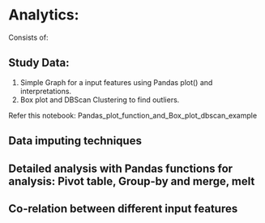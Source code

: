 # Analytics:
Consists of:

## Study Data:
  1. Simple Graph for a input features using Pandas plot() and interpretations.  
  2. Box plot and DBScan Clustering to find outliers.
  
  Refer this notebook: Pandas_plot_function_and_Box_plot_dbscan_example
## Data imputing techniques 

## Detailed analysis with Pandas functions for analysis: Pivot table,  Group-by and merge, melt 

## Co-relation between different input features

